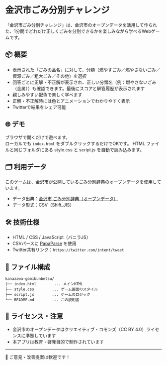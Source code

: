 # 金沢市ごみ分別チャレンジ

「金沢市ごみ分別チャレンジ」は、金沢市のオープンデータを活用して作られた、1分間でどれだけ正しくごみを分別できるかを楽しみながら学べるWebゲームです。

## 📦 概要

- 表示された「ごみの品名」に対して、分類（燃やすごみ／燃やさないごみ／資源ごみ／粗大ごみ／その他）を選択
- 回答ごとに正解・不正解が表示され、正しい分類名（例：燃やさないごみ（金属））も確認できます。最後にスコアと解答履歴が表示されます
- 親しみやすい配色で楽しく学べます
- 正解・不正解時には色とアニメーションでわかりやすく表示
- Twitterで結果をシェア可能

## 🌐 デモ

ブラウザで開くだけで遊べます。  
ローカルでも `index.html` をダブルクリックするだけでOKです。
HTML ファイルと同じフォルダにある style.css と script.js を自動で読み込みます。

## 🗂 利用データ

このゲームは、金沢市が公開しているごみ分別辞典のオープンデータを使用しています。

- データ出典：[金沢市 ごみ分別辞典（オープンデータ）](https://catalog-data.city.kanazawa.ishikawa.jp/dataset/172014-gomibunbetsujiten)
- データ形式：CSV（Shift_JIS）

## 🛠 技術仕様

- HTML / CSS / JavaScript（バニラJS）
- CSVパースに [PapaParse](https://www.papaparse.com/) を使用
- Twitter共有リンク：`https://twitter.com/intent/tweet`

## 📁 ファイル構成

```
kanazawa-gomibunbetsu/
├── index.html        ... メインHTML
├── style.css        ... ゲーム画面のスタイル
├── script.js        ... ゲームのロジック
└── README.md        ... この説明書
```

## 📝 ライセンス・注意

- 金沢市のオープンデータはクリエイティブ・コモンズ（CC BY 4.0）ライセンスに準拠しています
- 本アプリは教育・啓発目的で制作されています

---
📮 ご意見・改善提案は歓迎です！

